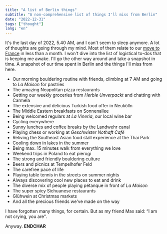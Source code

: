 ```yaml
---
title: "A list of Berlin things"
subtitle: "A non-comprehensive list of things I'll miss from Berlin"
date: "2022-12-31"
tags: ["thought"]
lang: "en"
---
```


It's the last day of 2022, 5.40 AM, and I can't seem to sleep anymore. A lot of thoughts are going through my mind. Most of them relate to our [move to France](/posts/city-kids-going-cottagecore/) in less than a month. I won't dive into the list of logistical to-dos that is keeping me awake. I'll go the other way around and take a snapshot in time. A snapshot of our time spent in Berlin and the things I'll miss from here.

- Our morning bouldering routine with friends, climbing at 7 AM and going to _La Maison_ for pastries
- The amazing Neapolitan pizza restaurants
- Getting our weekly groceries from _Herbie Unverpackt_ and chatting with Carmela
- The extensive and delicious Turkish food offer in Neukölln
- The Middle Eastern breakfasts on Sonnenallee
- Being welcomed regulars at _La Vineria_, our local wine bar
- Cycling everywhere
- Sunny lunches and coffee breaks by the Landwehr canal
- Playing chess or working at _Geschwister Nothaft Café_
- Reliving the Southeast Asian food stall experience at the Thai Park
- Cooling down in lakes in the summer
- Being max. 15 minutes walk from everything we love
- Weekend trips in Poland to eat pierogi
- The strong and friendly bouldering culture
- Beers and picnics at Tempelhofer Feld
- The carefree pace of life
- Playing table tennis in the streets on summer nights
- Always discovering cool new places to eat and drink
- The diverse mix of people playing pétanque in front of _La Maison_
- The super spicy Sichuanese restaurants
- Glühwein at Christmas markets
- And all the precious friends we've made on the way

I have forgotten many things, for certain. But as my friend Max said: <q>I am not crying, you are</q>.

Anyway. **ENDCHAR**
